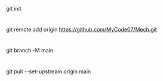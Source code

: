 git init
#
git remote add origin https://github.com/MyCode07/Mech.git
#

git branch -M main
#

git pull --set-upstream origin main